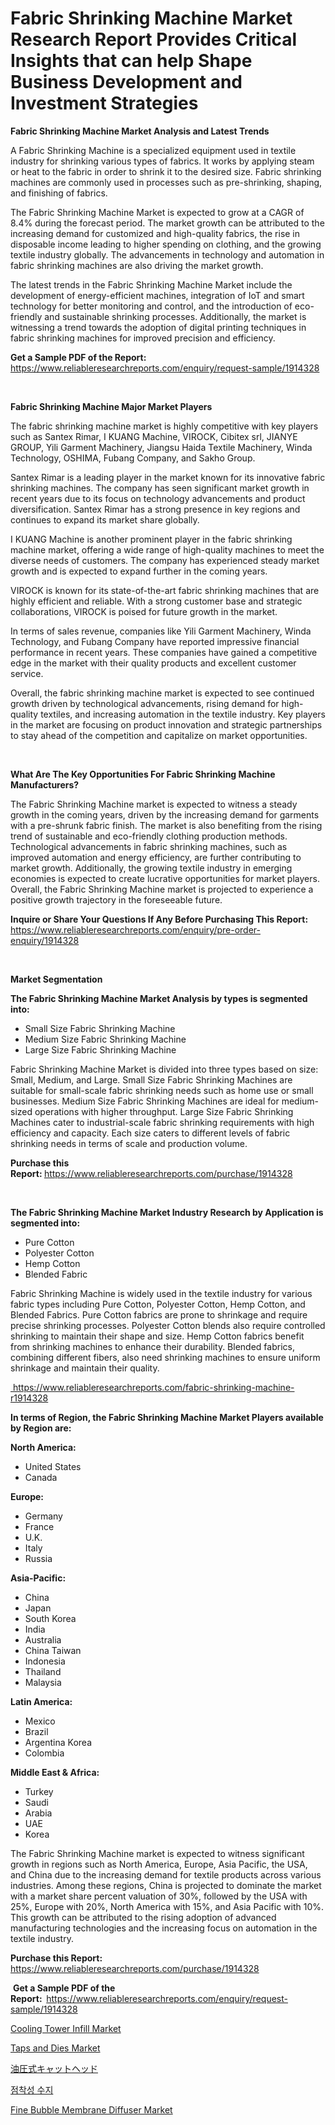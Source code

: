 <p><h1>Fabric Shrinking Machine Market Research Report Provides Critical Insights that can help Shape Business Development and Investment Strategies</h1></p><p><strong>Fabric Shrinking Machine Market Analysis and Latest Trends</strong></p>
<p><p>A Fabric Shrinking Machine is a specialized equipment used in textile industry for shrinking various types of fabrics. It works by applying steam or heat to the fabric in order to shrink it to the desired size. Fabric shrinking machines are commonly used in processes such as pre-shrinking, shaping, and finishing of fabrics.</p><p>The Fabric Shrinking Machine Market is expected to grow at a CAGR of 8.4% during the forecast period. The market growth can be attributed to the increasing demand for customized and high-quality fabrics, the rise in disposable income leading to higher spending on clothing, and the growing textile industry globally. The advancements in technology and automation in fabric shrinking machines are also driving the market growth.</p><p>The latest trends in the Fabric Shrinking Machine Market include the development of energy-efficient machines, integration of IoT and smart technology for better monitoring and control, and the introduction of eco-friendly and sustainable shrinking processes. Additionally, the market is witnessing a trend towards the adoption of digital printing techniques in fabric shrinking machines for improved precision and efficiency.</p></p>
<p><strong>Get a Sample PDF of the Report:&nbsp;</strong> <a href="https://www.reliableresearchreports.com/enquiry/request-sample/1914328">https://www.reliableresearchreports.com/enquiry/request-sample/1914328</a></p>
<p>&nbsp;</p>
<p><strong>Fabric Shrinking Machine Major Market Players</strong></p>
<p><p>The fabric shrinking machine market is highly competitive with key players such as Santex Rimar, I KUANG Machine, VIROCK, Cibitex srl, JIANYE GROUP, Yili Garment Machinery, Jiangsu Haida Textile Machinery, Winda Technology, OSHIMA, Fubang Company, and Sakho Group. </p><p>Santex Rimar is a leading player in the market known for its innovative fabric shrinking machines. The company has seen significant market growth in recent years due to its focus on technology advancements and product diversification. Santex Rimar has a strong presence in key regions and continues to expand its market share globally.</p><p>I KUANG Machine is another prominent player in the fabric shrinking machine market, offering a wide range of high-quality machines to meet the diverse needs of customers. The company has experienced steady market growth and is expected to expand further in the coming years.</p><p>VIROCK is known for its state-of-the-art fabric shrinking machines that are highly efficient and reliable. With a strong customer base and strategic collaborations, VIROCK is poised for future growth in the market.</p><p>In terms of sales revenue, companies like Yili Garment Machinery, Winda Technology, and Fubang Company have reported impressive financial performance in recent years. These companies have gained a competitive edge in the market with their quality products and excellent customer service.</p><p>Overall, the fabric shrinking machine market is expected to see continued growth driven by technological advancements, rising demand for high-quality textiles, and increasing automation in the textile industry. Key players in the market are focusing on product innovation and strategic partnerships to stay ahead of the competition and capitalize on market opportunities.</p></p>
<p>&nbsp;</p>
<p><strong>What Are The Key Opportunities For Fabric Shrinking Machine Manufacturers?</strong></p>
<p><p>The Fabric Shrinking Machine market is expected to witness a steady growth in the coming years, driven by the increasing demand for garments with a pre-shrunk fabric finish. The market is also benefiting from the rising trend of sustainable and eco-friendly clothing production methods. Technological advancements in fabric shrinking machines, such as improved automation and energy efficiency, are further contributing to market growth. Additionally, the growing textile industry in emerging economies is expected to create lucrative opportunities for market players. Overall, the Fabric Shrinking Machine market is projected to experience a positive growth trajectory in the foreseeable future.</p></p>
<p><strong>Inquire or Share Your Questions If Any Before Purchasing This Report:</strong> <a href="https://www.reliableresearchreports.com/enquiry/pre-order-enquiry/1914328">https://www.reliableresearchreports.com/enquiry/pre-order-enquiry/1914328</a></p>
<p>&nbsp;</p>
<p><strong>Market Segmentation</strong></p>
<p><strong>The Fabric Shrinking Machine Market Analysis by types is segmented into:</strong></p>
<p><ul><li>Small Size Fabric Shrinking Machine</li><li>Medium Size Fabric Shrinking Machine</li><li>Large Size Fabric Shrinking Machine</li></ul></p>
<p><p>Fabric Shrinking Machine Market is divided into three types based on size: Small, Medium, and Large. Small Size Fabric Shrinking Machines are suitable for small-scale fabric shrinking needs such as home use or small businesses. Medium Size Fabric Shrinking Machines are ideal for medium-sized operations with higher throughput. Large Size Fabric Shrinking Machines cater to industrial-scale fabric shrinking requirements with high efficiency and capacity. Each size caters to different levels of fabric shrinking needs in terms of scale and production volume.</p></p>
<p><strong>Purchase this Report:&nbsp;</strong><a href="https://www.reliableresearchreports.com/purchase/1914328">https://www.reliableresearchreports.com/purchase/1914328</a></p>
<p>&nbsp;</p>
<p><strong>The Fabric Shrinking Machine Market Industry Research by Application is segmented into:</strong></p>
<p><ul><li>Pure Cotton</li><li>Polyester Cotton</li><li>Hemp Cotton</li><li>Blended Fabric</li></ul></p>
<p><p>Fabric Shrinking Machine is widely used in the textile industry for various fabric types including Pure Cotton, Polyester Cotton, Hemp Cotton, and Blended Fabrics. Pure Cotton fabrics are prone to shrinkage and require precise shrinking processes. Polyester Cotton blends also require controlled shrinking to maintain their shape and size. Hemp Cotton fabrics benefit from shrinking machines to enhance their durability. Blended fabrics, combining different fibers, also need shrinking machines to ensure uniform shrinkage and maintain their quality.</p></p>
<p><a href="https://www.reliableresearchreports.com/fabric-shrinking-machine-r1914328">&nbsp;https://www.reliableresearchreports.com/fabric-shrinking-machine-r1914328</a></p>
<p><strong>In terms of Region, the Fabric Shrinking Machine Market Players available by Region are:</strong></p>
<p>
    <p> <strong> North America: </strong>
        <ul>
            <li>United States</li>
            <li>Canada</li>
        </ul>
        </p> 
    <p> <strong> Europe: </strong>
        <ul>
            <li>Germany</li>
            <li>France</li>
            <li>U.K.</li>
            <li>Italy</li>
            <li>Russia</li>
        </ul>
        </p> 
    <p> <strong> Asia-Pacific: </strong>
        <ul>
            <li>China</li>
            <li>Japan</li>
            <li>South Korea</li>
            <li>India</li>
            <li>Australia</li>
            <li>China Taiwan</li>
            <li>Indonesia</li>
            <li>Thailand</li>
            <li>Malaysia</li>
        </ul>
        </p> 
    <p> <strong> Latin America: </strong>
        <ul>
            <li>Mexico</li>
            <li>Brazil</li>
            <li>Argentina Korea</li>
            <li>Colombia</li>
        </ul>
        </p> 
    <p> <strong> Middle East & Africa: </strong>
        <ul>
            <li>Turkey</li>
            <li>Saudi</li>
            <li>Arabia</li>
            <li>UAE</li>
            <li>Korea</li>
        </ul>
    </p>
    </p>
<p><p>The Fabric Shrinking Machine market is expected to witness significant growth in regions such as North America, Europe, Asia Pacific, the USA, and China due to the increasing demand for textile products across various industries. Among these regions, China is projected to dominate the market with a market share percent valuation of 30%, followed by the USA with 25%, Europe with 20%, North America with 15%, and Asia Pacific with 10%. This growth can be attributed to the rising adoption of advanced manufacturing technologies and the increasing focus on automation in the textile industry.</p></p>
<p><strong>Purchase this Report: </strong><a href="https://www.reliableresearchreports.com/purchase/1914328">https://www.reliableresearchreports.com/purchase/1914328</a></p>
<p>&nbsp;<strong>Get a Sample PDF of the Report:&nbsp;&nbsp;</strong><a href="https://www.reliableresearchreports.com/enquiry/request-sample/1914328">https://www.reliableresearchreports.com/enquiry/request-sample/1914328</a></p>
<p><strong></strong></p>
<p><p><a href="https://issuu.com/reportprime-2/docs/cooling-tower-infill-market-size-2030.pptx">Cooling Tower Infill Market</a></p><p><a href="https://github.com/julyju69/Market-Research-Report-List-2/blob/main/taps-and-dies-market.md">Taps and Dies Market</a></p><p><a href="https://github.com/adcxff01450218/Market-Research-Report-List-1/blob/main/751667733168.md">油圧式キャットヘッド</a></p><p><a href="https://github.com/vsn7qpua81q/Market-Research-Report-List-1/blob/main/336234130473.md">점착성 수지</a></p><p><a href="https://issuu.com/reportprime-2/docs/fine-bubble-membrane-diffuser-market-size-2030.ppt">Fine Bubble Membrane Diffuser Market</a></p></p>